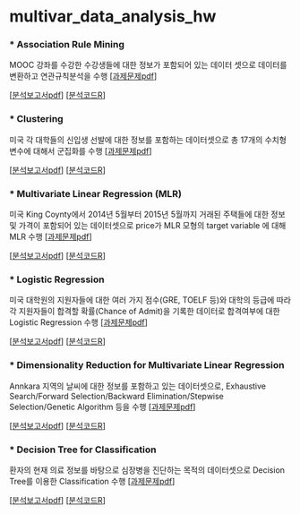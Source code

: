 # multivar_data_analysis_hw

### * Association Rule Mining
MOOC 강좌를 수강한 수강생들에 대한 정보가 포함되어 있는 데이터 셋으로 데이터를 변환하고 연관규칙분석을 수행  [[과제문제pdf](Association_Rule_Mining/Assignment_1.pdf)]  
  
[[분석보고서pdf](Association_Rule_Mining/Association_Rule_Mining.pdf)]  [[분석코드R](Association_Rule_Mining/Association_Rule_Mining.R)]

### * Clustering
미국 각 대학들의 신입생 선발에 대한 정보를 포함하는 데이터셋으로 총 17개의 수치형 변수에 대해서 군집화를 수행  [[과제문제pdf](Clustering/Assignment_2.pdf)]  
  
[[분석보고서pdf](Clustering/Clustering.pdf)]  [[분석코드R](Clustering/Clustering.R)]

### * Multivariate Linear Regression (MLR) 
미국 King Coynty에서 2014년 5월부터 2015년 5월까지 거래된 주택들에 대한 정보 및 가격이 포함되어 있는 데이터셋으로 price가 MLR 모형의 target variable 에 대해 MLR 수행  [[과제문제pdf](Mulitple_Linear_Regression/Assignment_3.pdf)]  
  
[[분석보고서pdf](Mulitple_Linear_Regression/Multiple_Linear_Regression.pdf)]  [[분석코드R](Mulitple_Linear_Regression/Multiple_Linear_Regression.R)]

### * Logistic Regression
미국 대학원의 지원자들에 대한 여러 가지 점수(GRE, TOELF 등)와 대학의 등급에 따라 각 지원자들이 합격할 확률(Chance of Admit)을 기록한 데이터로 합격여부에 대한 Logistic Regression 수행  [[과제문제pdf](Logistic_Regression/Assignment_4.pdf)]  
  
[[분석보고서pdf](Logistic_Regression/Logistic_Regression.pdf)]  [[분석코드R](Logistic_Regression/Logistic_Regression.R)]

### * Dimensionality Reduction for Multivariate Linear Regression
Annkara 지역의 날씨에 대한 정보를 포함하고 있는 데이터셋으로, Exhaustive Search/Forward Selection/Backward Elimination/Stepwise Selection/Genetic Algorithm 등을 수행  [[과제문제pdf](Dimensionality_Reduction/Assignment_5.pdf)]  
  
[[분석보고서pdf](Dimensionality_Reduction/Dimensionality_Reduction.pdf)]  [[분석코드R](Dimensionality_Reduction/Dimensionality_Reduction.R)]

### * Decision Tree for Classification
환자의 현재 의료 정보를 바탕으로 심장병을 진단하는 목적의 데이터셋으로 Decision Tree를 이용한 Classification 수행  [[과제문제pdf](Decision_Tree/Assignment_6.pdf)]  
  
[[분석보고서pdf](Decision_Tree/Decision_Tree.pdf)]  [[분석코드R](Decision_Tree/Decision_Tree.R)]

